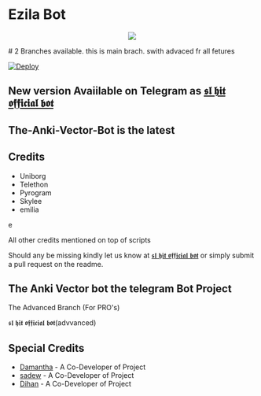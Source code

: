  # Ezila Bot
 
<p align="center">
  <img src="https://telegra.ph/file/0e7b0ba83bfb76018f36a.jpg">
</p>
# 2 Branches available. this is main brach. swith advaced fr all fetures

[![Deploy](https://www.herokucdn.com/deploy/button.svg)](https://heroku.com/deploy?template=https://github.com/TeamEzila-Ankivector/Ezila.git)


## New version Avaiilable on Telegram as [𝖘𝖑 𝖍𝖎𝖙 𝖔𝖋𝖋𝖎𝖈𝖎𝖆𝖑 𝖇𝖔𝖙](https://t.me/slhitofficial_bot)
## The-Anki-Vector-Bot is the latest




## Credits

 - Uniborg
 - Telethon
 - Pyrogram
 - Skylee
 - emilia

e

All other credits mentioned on top of scripts

Should any be missing kindly let us know at [𝖘𝖑 𝖍𝖎𝖙 𝖔𝖋𝖋𝖎𝖈𝖎𝖆𝖑 𝖇𝖔𝖙](https://t.me/slhitbotofficial) or simply submit a pull request on the readme.

## The Anki Vector bot the telegram Bot Project
The Advanced Branch (For PRO's)

𝖘𝖑 𝖍𝖎𝖙 𝖔𝖋𝖋𝖎𝖈𝖎𝖆𝖑 𝖇𝖔𝖙(advvanced)

## Special Credits
- [Damantha](https://github.com/Damantha126) - A Co-Developer of Project
- [sadew](https://github.com/sadew451) - A Co-Developer of Project
- [Dihan](https://github.com/dihanrandila1) - A Co-Developer of Project
